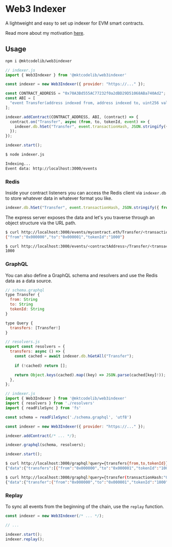 # Web3 Indexer

A lightweight and easy to set up indexer for EVM smart contracts.

Read more about my motivation [here](MOTIVATION.md).

## Usage

```bash
npm i @mktcodelib/web3indexer
```

```javascript
// indexer.js
import { Web3Indexer } from '@mktcodelib/web3indexer'

const indexer = new Web3Indexer({ provider: "https://..." });

const CONTRACT_ADDRESS = "0x70A3Bd555AC77232f0a2dBD29D51068ABa740Ad2";
const ABI = [
  "event Transfer(address indexed from, address indexed to, uint256 value)"
];

indexer.addContract(CONTRACT_ADDRESS, ABI, (contract) => {
  contract.on("Transfer", async (from, to, tokenId, event) => {
    indexer.db.hSet("Transfer", event.transactionHash, JSON.stringify({ from, to, tokenId: tokenId.toString() }));
  });
});

indexer.start();
```

```bash
$ node indexer.js

Indexing...
Event data: http://localhost:3000/events
```

### Redis

Inside your contract listeners you can access the Redis client via `indexer.db` to store whatever data in whatever format you like.

```javascript
indexer.db.hSet("Transfer", event.transactionHash, JSON.stringify({ from, to, tokenId: tokenId.toString() }));
```

The express server exposes the data and let's you traverse through an object structure via the URL path.

```bash
$ curl http://localhost:3000/events/mycontract.eth/Transfer/<transactionHash>
{"from":"0x000000","to":"0x000001","tokenId":"1000"}
```

```bash
$ curl http://localhost:3000/events/<contractAddress>/Transfer/<transactionHash>/tokenId
1000
```

### GraphQL

You can also define a GraphQL schema and resolvers and use the Redis data as a data source.

```javascript
// schema.graphql
type Transfer {
  from: String
  to: String
  tokenId: String
}

type Query {
  transfers: [Transfer!]
}
```

```javascript
// resolvers.js
export const resolvers = {
  transfers: async () => {
    const cached = await indexer.db.hGetAll("Transfer");
    
    if (!cached) return [];

    return Object.keys(cached).map((key) => JSON.parse(cached[key]!));
  },
};
```

```javascript
// indexer.js
import { Web3Indexer } from '@mktcodelib/web3indexer'
import { resolvers } from './resolvers'
import { readFileSync } from 'fs'

const schema = readFileSync('./schema.graphql', 'utf8')

const indexer = new Web3Indexer({ provider: "https://..." });

indexer.addContract(/* ... */);

indexer.graphql(schema, resolvers);

indexer.start();
```

```bash
$ curl http://localhost:3000/graphql?query={transfers{from,to,tokenId}}
{"data":{"transfers":[{"from":"0x000000","to":"0x000001","tokenId":"1000"}]}}
```

```bash
$ curl http://localhost:3000/graphql?query={transfer(transactionHash:"0x..."){from,to,tokenId}}
{"data":{"transfer":{"from":"0x000000","to":"0x000001","tokenId":"1000"}}}
```

### Replay

To sync all events from the beginning of the chain, use the `replay` function.

```javascript
const indexer = new Web3Indexer(/* ... */);

// ...

indexer.start();
indexer.replay();
```